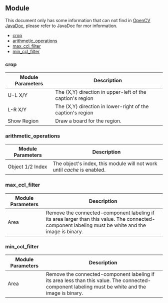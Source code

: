 ## Module

This document only has some information that can not find in [OpenCV JavaDoc](https://docs.opencv.org/4.2.0/javadoc), please refer to JavaDoc for mor information.

- [crop](#crop)
- [arithmetic_operations](#arithmetic_operations)
- [max_ccl_filter](#max_ccl_filter)
- [min_ccl_filter](#min_ccl_filter)

### crop

|Module Parameters | Description|
|- | -|
|U-L X/Y | The (X,Y) direction in upper-left of the caption's region|
|L-R X/Y | The (X,Y) direction in lower-right of the caption's region|
|Show Region | Draw a board for the region.|

### arithmetic_operations

|Module Parameters | Description|
|- | -|
|Object 1/2 Index | The object's index, this module will not work until *cache* is enabled.|

### max_ccl_filter

|Module Parameters | Description|
|- | -|
|Area | Remove the connected-component labeling if its area larger than this value. The connected-component labeling must be white and the image is binary.|

### min_ccl_filter

|Module Parameters | Description|
|- | -|
|Area | Remove the connected-component labeling if its area less than this value. The connected-component labeling must be white and the image is binary.|
